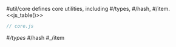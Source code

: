 #util/core defines core utilities, including #/types, #/hash, #/item.
<<js_table()>>

```js_removed:core.js
// core.js
```

#_/types #_/hash #_/item